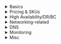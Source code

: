 <details>
  <summary>Basics</summary>
  
</details>  

<details>
  <summary>Pricing & SKUs</summary>
  
</details>  

<details>
  <summary>High Availability/DR/BC</summary>
  
</details>  

<details>
  <summary>Networking-related</summary>
  
**How to expose to both vnet private and public internet?**
- https://docs.microsoft.com/en-us/azure/api-management/api-management-using-with-vnet
- Set virtual network to **External**
- Requires Premium and Developer SKUs

**vnet connectivity options**
- Off - default; not deployed to a vnet
- External - public internet
- Internal - internal only

**External and Internal both require dedicated subnet w no other resources except Azure API Mgmt Instances**
- Yes, those subnets can have multiple API Mgmt deployments

**Static or dynamic IPs?**
- Dynamic - [The VIP address of the API Management instance will change each time VNET is enabled or disabled](https://docs.microsoft.com/en-us/azure/api-management/api-management-using-with-vnet)
  
</details>  

<details>
  <summary>DNS</summary>
# Custom DNS
  
**Supported?** - Yes with Internal vnet deployment and Azure Private DNS or on-prem DNS
- https://docs.microsoft.com/en-us/azure/virtual-network/virtual-networks-name-resolution-for-vms-and-role-instances#name-resolution-that-uses-your-own-dns-server  

**Ports required?** - just 53 for DNS
  
</details>  

<details>
  <summary>Monitoring</summary>

**Outbound traffic monitor?** - Azure Monitor
</details>  

<details>
  <summary>Misc</summary>

**How to protect from DOS attack?** - enable rate throttling

**Enable OAuth2 for a web app using API Mgmt?**
https://docs.microsoft.com/en-us/azure/api-management/api-management-howto-protect-backend-with-aad

1. Register the backend app in Azure AD (the API)
2. Register the front end / client in AAD (frontend that needs to consume the API)
3. In AAD, grant permissions to allow frontend to call backend
4. Configure **Developer Console** to use OAuth 2.0
5. Add the **validate-jwt policy** to validate the OAuth token on each request

</details>  
